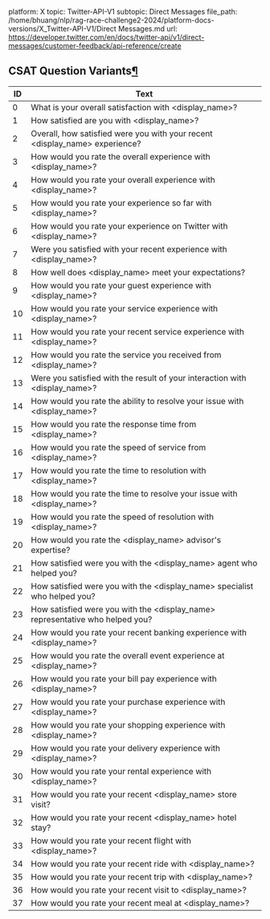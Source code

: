 platform: X
topic: Twitter-API-V1
subtopic: Direct Messages
file_path: /home/bhuang/nlp/rag-race-challenge2-2024/platform-docs-versions/X_Twitter-API-V1/Direct Messages.md
url: https://developer.twitter.com/en/docs/twitter-api/v1/direct-messages/customer-feedback/api-reference/create


## CSAT Question Variants[¶](#csat-question-variants "Permalink to this headline")

| ID  | Text |
| --- | --- |
| 0   | What is your overall satisfaction with <display\_name>? |
| 1   | How satisfied are you with <display\_name>? |
| 2   | Overall, how satisfied were you with your recent <display\_name> experience? |
| 3   | How would you rate the overall experience with <display\_name>? |
| 4   | How would you rate your overall experience with <display\_name>? |
| 5   | How would you rate your experience so far with <display\_name>? |
| 6   | How would you rate your experience on Twitter with <display\_name>? |
| 7   | Were you satisfied with your recent experience with <display\_name>? |
| 8   | How well does <display\_name> meet your expectations? |
| 9   | How would you rate your guest experience with <display\_name>? |
| 10  | How would you rate your service experience with <display\_name>? |
| 11  | How would you rate your recent service experience with <display\_name>? |
| 12  | How would you rate the service you received from <display\_name>? |
| 13  | Were you satisfied with the result of your interaction with <display\_name>? |
| 14  | How would you rate the ability to resolve your issue with <display\_name>? |
| 15  | How would you rate the response time from <display\_name>? |
| 16  | How would you rate the speed of service from <display\_name>? |
| 17  | How would you rate the time to resolution with <display\_name>? |
| 18  | How would you rate the time to resolve your issue with <display\_name>? |
| 19  | How would you rate the speed of resolution with <display\_name>? |
| 20  | How would you rate the <display\_name> advisor's expertise? |
| 21  | How satisfied were you with the <display\_name> agent who helped you? |
| 22  | How satisfied were you with the <display\_name> specialist who helped you? |
| 23  | How satisfied were you with the <display\_name> representative who helped you? |
| 24  | How would you rate your recent banking experience with <display\_name>? |
| 25  | How would you rate the overall event experience at <display\_name>? |
| 26  | How would you rate your bill pay experience with <display\_name>? |
| 27  | How would you rate your purchase experience with <display\_name>? |
| 28  | How would you rate your shopping experience with <display\_name>? |
| 29  | How would you rate your delivery experience with <display\_name>? |
| 30  | How would you rate your rental experience with <display\_name>? |
| 31  | How would you rate your recent <display\_name> store visit? |
| 32  | How would you rate your recent <display\_name> hotel stay? |
| 33  | How would you rate your recent flight with <display\_name>? |
| 34  | How would you rate your recent ride with <display\_name>? |
| 35  | How would you rate your recent trip with <display\_name>? |
| 36  | How would you rate your recent visit to <display\_name>? |
| 37  | How would you rate your recent meal at <display\_name>? |